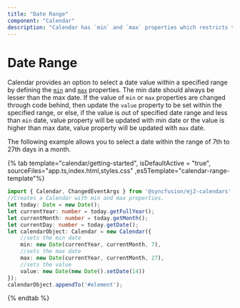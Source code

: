 ```yaml
---
title: "Date Range"
component: "Calendar"
description: "Calendar has `min` and `max` properties which restricts the user from selecting a value out of given min/max date range"
---
```


# Date Range

Calendar provides an option to select a date value within a specified range by defining
the [`min`](../api/calendar#min) and [`max`](../api/calendar#max) properties.
The min date should always be lesser than the max date.
If the value of `min` or `max` properties are changed through code behind, then update the `value` property to
be set within the specified range, or else, if the value is out of specified date range and less than `min`
date, value property will be updated with min date or the value is higher than max date, value property will
be updated with `max` date.

The following example allows you to select a date within the range of 7th to 27th days in a month.

{% tab template="calendar/getting-started", isDefaultActive = "true", sourceFiles="app.ts,index.html,styles.css" ,es5Template="calendar-range-template"%}

```typescript
import { Calendar, ChangedEventArgs } from '@syncfusion/ej2-calendars';
//Creates a Calendar with min and max properties.
let today: Date = new Date();
let currentYear: number = today.getFullYear();
let currentMonth: number = today.getMonth();
let currentDay: number = today.getDate();
let calendarObject: Calendar = new Calendar({
    //sets the min date
    min: new Date(currentYear, currentMonth, 7),
    //sets the max date
    max: new Date(currentYear, currentMonth, 27),
    //sets the value
    value: new Date(new Date().setDate(14))
});
calendarObject.appendTo('#element');
```

{% endtab %}